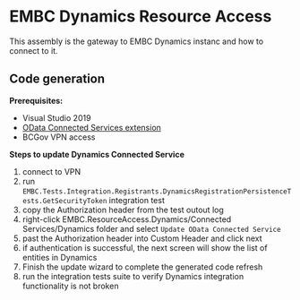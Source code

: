 ﻿# EMBC Dynamics Resource Access

This assembly is the gateway to EMBC Dynamics instanc and how to connect to it.

## Code generation

**Prerequisites:**
- Visual Studio 2019
- [OData Connected Services extension](https://github.com/odata/ODataConnectedService)
- BCGov VPN access

**Steps to update Dynamics Connected Service**
1. connect to VPN
2. run `EMBC.Tests.Integration.Registrants.DynamicsRegistrationPersistenceTests.GetSecurityToken` integration test
3. copy the Authorization header from the test outout log
4. right-click EMBC.ResourceAccess.Dynamics/Connected Services/Dynamics folder and select `Update OData Connected Service`
5. past the Authorization header into Custom Header and click next
6. if authentication is successful, the next screen will show the list of entities in Dynamics
7. Finish the update wizard to complete the generated code refresh
8. run the integration tests suite to verify Dynamics integration functionality is not broken

